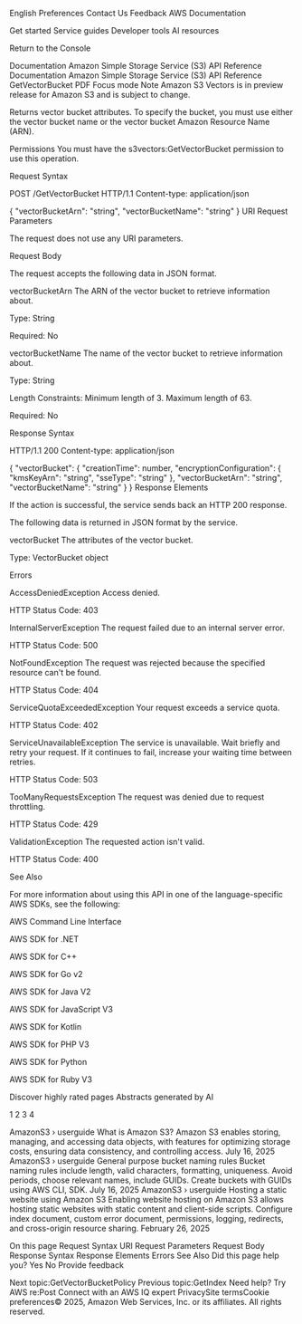English
Preferences
Contact Us
Feedback
AWS Documentation

Get started
Service guides
Developer tools
AI resources

Return to the Console

Documentation
Amazon Simple Storage Service (S3)
API Reference
Documentation
Amazon Simple Storage Service (S3)
API Reference
GetVectorBucket
PDF
Focus mode
Note
Amazon S3 Vectors is in preview release for Amazon S3 and is subject to change.

Returns vector bucket attributes. To specify the bucket, you must use either the vector bucket name or the vector bucket Amazon Resource Name (ARN).

Permissions
You must have the s3vectors:GetVectorBucket permission to use this operation.

Request Syntax

POST /GetVectorBucket HTTP/1.1
Content-type: application/json

{
"vectorBucketArn": "string",
"vectorBucketName": "string"
}
URI Request Parameters

The request does not use any URI parameters.

Request Body

The request accepts the following data in JSON format.

vectorBucketArn
The ARN of the vector bucket to retrieve information about.

Type: String

Required: No

vectorBucketName
The name of the vector bucket to retrieve information about.

Type: String

Length Constraints: Minimum length of 3. Maximum length of 63.

Required: No

Response Syntax

HTTP/1.1 200
Content-type: application/json

{
"vectorBucket": {
"creationTime": number,
"encryptionConfiguration": {
"kmsKeyArn": "string",
"sseType": "string"
},
"vectorBucketArn": "string",
"vectorBucketName": "string"
}
}
Response Elements

If the action is successful, the service sends back an HTTP 200 response.

The following data is returned in JSON format by the service.

vectorBucket
The attributes of the vector bucket.

Type: VectorBucket object

Errors

AccessDeniedException
Access denied.

HTTP Status Code: 403

InternalServerException
The request failed due to an internal server error.

HTTP Status Code: 500

NotFoundException
The request was rejected because the specified resource can't be found.

HTTP Status Code: 404

ServiceQuotaExceededException
Your request exceeds a service quota.

HTTP Status Code: 402

ServiceUnavailableException
The service is unavailable. Wait briefly and retry your request. If it continues to fail, increase your waiting time between retries.

HTTP Status Code: 503

TooManyRequestsException
The request was denied due to request throttling.

HTTP Status Code: 429

ValidationException
The requested action isn't valid.

HTTP Status Code: 400

See Also

For more information about using this API in one of the language-specific AWS SDKs, see the following:

AWS Command Line Interface

AWS SDK for .NET

AWS SDK for C++

AWS SDK for Go v2

AWS SDK for Java V2

AWS SDK for JavaScript V3

AWS SDK for Kotlin

AWS SDK for PHP V3

AWS SDK for Python

AWS SDK for Ruby V3

Discover highly rated pages Abstracts generated by AI

1
2
3
4

AmazonS3 › userguide
What is Amazon S3?
Amazon S3 enables storing, managing, and accessing data objects, with features for optimizing storage costs, ensuring data consistency, and controlling access.
July 16, 2025
AmazonS3 › userguide
General purpose bucket naming rules
Bucket naming rules include length, valid characters, formatting, uniqueness. Avoid periods, choose relevant names, include GUIDs. Create buckets with GUIDs using AWS CLI, SDK.
July 16, 2025
AmazonS3 › userguide
Hosting a static website using Amazon S3
Enabling website hosting on Amazon S3 allows hosting static websites with static content and client-side scripts. Configure index document, custom error document, permissions, logging, redirects, and cross-origin resource sharing.
February 26, 2025

On this page
Request Syntax
URI Request Parameters
Request Body
Response Syntax
Response Elements
Errors
See Also
Did this page help you?
Yes
No
Provide feedback

Next topic:GetVectorBucketPolicy
Previous topic:GetIndex
Need help?
Try AWS re:Post
Connect with an AWS IQ expert
PrivacySite termsCookie preferences© 2025, Amazon Web Services, Inc. or its affiliates. All rights reserved.